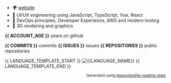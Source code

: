 

* 🌍 [website](https://adam.harpur.io)
* 🌲 UI/UX engineering using JavaScript, TypeScript, Vue, React
* 🌳 DevOps principles, Developer Experience, AWS and modern tooling
* 🌱 3D rendering and graphics

**{{ ACCOUNT_AGE }}** years on github

**{{ COMMITS }}** commits
**{{ ISSUES }}** issues 
**{{ REPOSITORIES }}** public repositories 

{{ LANGUAGE_TEMPLATE_START }}
![{{LANGUAGE_NAME}}](https://img.shields.io/static/v1?style=flat-square&label=%E2%A0%80&color=555&labelColor={{LANGUAGE_COLOR:uri}}&message={{LANGUAGE_NAME:uri}}%EF%B8%B1{{LANGUAGE_PERCENT:uri}}%25)
{{ LANGUAGE_TEMPLATE_END }}


<p align="right"><sub>Generated using <a href="https://github.com/marketplace/actions/profile-readme-stats">teoxoy/profile-readme-stats</a></sub></p>
